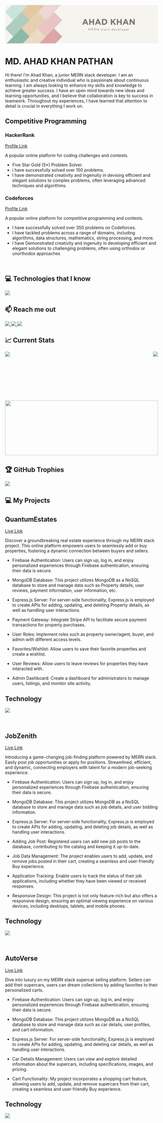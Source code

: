 <a href="https://www.linkedin.com/in/md-ahad-khan-pathan/">
<img src="./images/Linkedin Cover.png" />
</a>

<br/>

<h1> MD. AHAD KHAN PATHAN </h1>
<P>Hi there! I'm Ahad Khan, a junior MERN stack developer. I am an enthusiastic and creative individual who is passionate about continuous learning. I am always looking to enhance my skills and knowledge to achieve greater success. I have an open mind towards new ideas and learning opportunities, and I believe that collaboration is key to success in teamwork. Throughout my experiences, I have learned that attention to detail is crucial in everything I work on.</p>


<h2>Competitive Programming</h2>

<h3>HackerRank</h3>
<a href="https://www.hackerrank.com/profile/md_ahad_khan">Profile Link</a>

A popular online platform for coding challenges and contests.
- Five Star Gold (5*) Problem Solver.
- i have successfully solved over 150 problems.
- I have demonstrated creativity and ingenuity in devising efficient and elegant solutions to complex problems, often
leveraging advanced techniques and algorithms.

<h3>Codeforces</h3>
<a href="https://codeforces.com/profile/REDBLACK01">Profile Link</a>

A popular online platform for competitive programming and contests.
- I have successfully solved over 350 problems on Codeforces.
- I have tackled problems across a range of domains, including algorithms, data structures, mathematics, string
processing, and more.
- I have Demonstrated creativity and ingenuity in developing efficient and elegant solutions to challenging problems,
often using orthodox or unorthodox approaches
<br/>

## :computer: Technologies that I know

<p>
  <a href="https://skillicons.dev">
    <img src="https://skillicons.dev/icons?i=js,cpp,c,mongodb,express,react,nodejs,firebase,html,css,tailwind,vite,netlify,vercel,figma" />
  </a>
</p>

## :mailbox: Reach me out

<p>
  <a href="https://www.linkedin.com/in/md-ahad-khan-pathan/">
    <img src="https://skillicons.dev/icons?i=linkedin" />
  </a>
  <a href="https://www.instagram.com/arulesbreaker/">
    <img src="https://skillicons.dev/icons?i=instagram" />
  </a>
  <a href="https://twitter.com/ahad_khab">
    <img src="https://skillicons.dev/icons?i=twitter" />
  </a>
</p>

## :chart_with_upwards_trend: Current Stats


<img height="160" align="right"  src="https://github-readme-stats.vercel.app/api?username=MD-AHAD-KHAN-PATHAN&theme=tokyonight&show_icons=true&hide_border=true&count_private=true">
<img height="160" src="https://github-readme-streak-stats.herokuapp.com/?user=MD-AHAD-KHAN-PATHAN&theme=tokyonight&hide_border=true">
<img height="180" width="100%" src="https://github-readme-stats.vercel.app/api/top-langs/?username=MD-AHAD-KHAN-PATHAN&theme=tokyonight&show_icons=true&hide_border=true&layout=compact">
<br />

## :trophy: GitHub Trophies
<img src="https://github-profile-trophy.vercel.app/?username=MD-AHAD-KHAN-PATHAN&theme=tokyonight"/>

## :computer: My Projects

<h2>QuantumEstates</h2>
<a href="https://gentle-hummingbird-b181cb.netlify.app/">Live Link</a>

Discover a groundbreaking real estate experience through my MERN stack project. This online platform empowers users to seamlessly add or buy properties, fostering a dynamic connection between buyers and sellers.

- Firebase Authentication: Users can sign up, log in, and enjoy personalized experiences through Firebase authentication, ensuring their data is secure.

- MongoDB Database: This project utilizes MongoDB as a NoSQL database to store and manage data such as Property details, user reviews, payment information, user information, etc.

- Express.js Server: For server-side functionality, Express.js is employed to create APIs for adding, updating, and deleting Property details, as well as handling user interactions.

- Payment Gateway: Integrate Stripe API to facilitate secure payment transactions for property purchases.

- User Roles: Implement roles such as property owner/agent, buyer, and admin with different access levels.

- Favorites/Wishlist: Allow users to save their favorite properties and create a wishlist.

- User Reviews: Allow users to leave reviews for properties they have interacted with.

- Admin Dashboard: Create a dashboard for administrators to manage users, listings, and monitor site activity.

## Technology
<p>
  <a href="https://skillicons.dev">
    <img src="https://skillicons.dev/icons?i=js,mongodb,express,react,nodejs,firebase,tailwind,vite,netlify,vercel" />
  </a>
</p>

<br />

<h2>JobZenith</h2>
<a href="https://hilarious-kheer-c87618.netlify.app/">Live Link</a>

Introducing a game-changing job-finding platform powered by MERN stack. Easily post job opportunities or apply for positions. Streamlined, efficient, and dynamic, connecting employers with talent for a modern job-seeking experience.

- Firebase Authentication: Users can sign up, log in, and enjoy personalized experiences through Firebase authentication, ensuring their data is secure.

- MongoDB Database: This project utilizes MongoDB as a NoSQL database to store and manage data such as job details, and user bidding information.

- Express.js Server: For server-side functionality, Express.js is employed to create APIs for adding, updating, and deleting job details, as well as handling user interactions.

- Adding Job Post: Registered users can add new job posts to the database, contributing to the catalog and keeping it up-to-date.

- Job Data Management: The project enables users to add, update, and remove jobs posted in their cart, creating a seamless and user-friendly Buy experience.

- Application Tracking: Enable users to track the status of their job applications, including whether they have been viewed or received responses.

- Responsive Design: This project is not only feature-rich but also offers a responsive design, ensuring an optimal viewing experience on various devices, including desktops, tablets, and mobile phones.

## Technology
<p>
  <a href="https://skillicons.dev">
    <img src="https://skillicons.dev/icons?i=js,mongodb,express,react,nodejs,firebase,tailwind,vite,netlify,vercel" />
  </a>
</p>

<br />

<h2>AutoVerse</h2>
<a href="https://fantastic-cassata-eb2a45.netlify.app/">Live Link</a>

Dive into luxury on my MERN stack supercar selling platform. Sellers can add their supercars, users can dream collections by adding favorites to their personalized carts.

- Firebase Authentication: Users can sign up, log in, and enjoy personalized experiences through Firebase authentication, ensuring their data is secure.

- MongoDB Database: This project utilizes MongoDB as a NoSQL database to store and manage data such as car details, user profiles, and cart information.

- Express.js Server: For server-side functionality, Express.js is employed to create APIs for adding, updating, and deleting car details, as well as handling user interactions.

- Car Details Management: Users can view and explore detailed information about the supercars, including specifications, images, and pricing.

- Cart Functionality: My project incorporates a shopping cart feature, allowing users to add, update, and remove supercars from their cart, creating a seamless and user-friendly Buy experience.

## Technology
<p>
  <a href="https://skillicons.dev">
    <img src="https://skillicons.dev/icons?i=js,mongodb,express,react,nodejs,firebase,tailwind,vite,netlify,vercel" />
  </a>
</p>

<br />